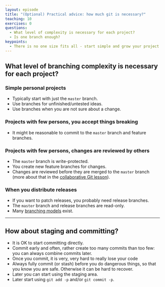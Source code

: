```yaml
---
layout: episode
title: "(Optional) Practical advice: how much git is necessary?"
teaching: 10
exercises: 0
questions:
  - What level of complexity is necessary for each project?
  - Is one branch enough?
keypoints:
  - There is no one size fits all - start simple and grow your project.
---
```


## What level of branching complexity is necessary for each project?


### Simple personal projects

- Typically start with just the `master` branch.
- Use branches for unfinished/untested ideas.
- Use branches when you are not sure about a change.


### Projects with few persons, you accept things breaking

- It might be reasonable to commit to the `master` branch and feature branches.


### Projects with few persons, changes are reviewed by others

- The `master` branch is write-protected.
- You create new feature branches for changes.
- Changes are reviewed before they are merged to the `master` branch
  (more about that in the [collaborative Git lesson](https://coderefinery.github.io/git-collaborative/)).


### When you distribute releases

- If you want to patch releases, you probably need release branches.
- The `master` branch and release branches are read-only.
- Many [branching models](https://coderefinery.github.io/git-branch-design/05-branching-models/) exist.

---

## How about staging and committing?

- It is OK to start committing directly.
- Commit early and often, rather create too many commits than too few:
  you can always combine commits later.
- Once you commit, it is very, very hard to really lose your code
- Always fully commit (or stash) before you do dangerous things, so that you know you are safe.
  Otherwise it can be hard to recover.
- Later you can start using the staging area.
- Later start using `git add -p` and/or `git commit -p`.
